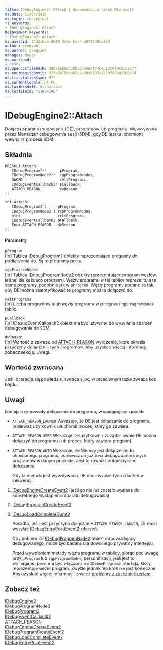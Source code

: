 ```yaml
---
title: IDebugEngine2::Attach | Dokumentacja firmy Microsoft
ms.date: 11/04/2016
ms.topic: conceptual
f1_keywords:
- IDebugEngine2::Attach
helpviewer_keywords:
- IDebugEngine2::Attach
ms.assetid: 173dcbda-5019-4c5e-bca9-a071838b5739
author: gregvanl
ms.author: gregvanl
manager: douge
ms.workload:
- vssdk
ms.openlocfilehash: 9d08ceb5db30b23d9e8df77bec12c0f9cb1c2c77
ms.sourcegitcommit: 37fb7075b0a65d2add3b137a5230767aa3266c74
ms.translationtype: MT
ms.contentlocale: pl-PL
ms.lasthandoff: 01/02/2019
ms.locfileid: "53854246"
---
```

# <a name="idebugengine2attach"></a>IDebugEngine2::Attach
Dołącza aparat debugowania (DE), programów lub programu. Wywoływane przez Menedżer debugowania sesji (SDM), gdy DE jest uruchomiona wewnątrz procesu SDM.  
  
## <a name="syntax"></a>Składnia  
  
```cpp  
HRESULT Attach(   
   IDebugProgram2**      pProgram,  
   IDebugProgramNode2**  rgpProgramNodes,  
   DWORD                 celtPrograms,  
   IDebugEventCallback2* pCallback,  
   ATTACH_REASON         dwReason  
);  
```  
  
```csharp  
int Attach(   
   IDebugProgram2[]     pProgram,  
   IDebugProgramNode2[] rgpProgramNodes,  
   uint                 celtPrograms,  
   IDebugEventCallback2 pCallback,  
   Enum_ATTACH_REASON   dwReason  
);  
```  
  
#### <a name="parameters"></a>Parametry  
 `pProgram`  
 [in] Tablica [IDebugProgram2](../../../extensibility/debugger/reference/idebugprogram2.md) obiekty reprezentujące programy do podłączenia do. Są to programy portu.  
  
 `rgpProgramNodes`  
 [in] Tablica [IDebugProgramNode2](../../../extensibility/debugger/reference/idebugprogramnode2.md) obiekty reprezentujące program węzłów, jednej dla każdego programu. Węzły programu w tej tablicy reprezentują te same programy, podobnie jak w `pProgram`. Węzły programu podane są tak, aby DE można zidentyfikować te programy można dołączyć do.  
  
 `celtPrograms`  
 [in] Liczba programów i/lub węzły programu w `pProgram` i `rgpProgramNodes` tablic.  
  
 `pCallback`  
 [in] [IDebugEventCallback2](../../../extensibility/debugger/reference/idebugeventcallback2.md) obiekt ma być używany do wysyłania zdarzeń debugowania do SDM.  
  
 `dwReason`  
 [in] Wartość z zakresu od [ATTACH_REASON](../../../extensibility/debugger/reference/attach-reason.md) wyliczenie, które określa przyczyny dołączenie tych programów. Aby uzyskać więcej informacji, zobacz sekcję: Uwagi.  
  
## <a name="return-value"></a>Wartość zwracana  
 Jeśli operacja się powiedzie, zwraca `S_OK`; w przeciwnym razie zwraca kod błędu.  
  
## <a name="remarks"></a>Uwagi  
 Istnieją trzy powody dołączanie do programu, w następujący sposób:  
  
- `ATTACH_REASON_LAUNCH` Wskazuje, że DE jest dołączanie do programu, ponieważ użytkownik uruchomił proces, który go zawiera.  
  
- `ATTACH_REASON_USER` Wskazuje, że użytkownik zażądał jawnie DE można dołączyć do programu (lub proces, który zawiera program).  
  
- `ATTACH_REASON_AUTO` Wskazuje, że Niemcy jest dołączenie do określonego programu, ponieważ on już trwa debugowanie innych programów w danym procesie. Jest to również automatyczne dołączanie.  
  
  Gdy ta metoda jest wywoływana, DE musi wysłać tych zdarzeń w sekwencji:  
  
1. [IDebugEngineCreateEvent2](../../../extensibility/debugger/reference/idebugenginecreateevent2.md) (jeśli go nie już zostało wysłane do konkretnego wystąpienia aparatu debugowania)  
  
2. [IDebugProgramCreateEvent2](../../../extensibility/debugger/reference/idebugprogramcreateevent2.md)  
  
3. [IDebugLoadCompleteEvent2](../../../extensibility/debugger/reference/idebugloadcompleteevent2.md)  
  
   Ponadto, jeśli jest przyczyna dołączanie `ATTACH_REASON_LAUNCH`, DE musi wysyłać [IDebugEntryPointEvent2](../../../extensibility/debugger/reference/idebugentrypointevent2.md) zdarzeń.  
  
   Gdy pobiera DE [IDebugProgramNode2](../../../extensibility/debugger/reference/idebugprogramnode2.md) obiekt odpowiadający debugowanego, może być badana dla dowolnego prywatny interfejsu.  
  
   Przed wywołaniem metody węzła programu w tablicy, biorąc pod uwagę przy `pProgram` lub `rgpProgramNodes`, personifikacji, jeśli jest to wymagane, powinna być włączona na `IDebugProgram2` interfejs, który reprezentuje węzeł program. Zwykle jednak ten krok nie jest konieczne. Aby uzyskać więcej informacji, zobacz [problemy z zabezpieczeniami](../../../extensibility/debugger/security-issues.md).  
  
## <a name="see-also"></a>Zobacz też  
 [IDebugEngine2](../../../extensibility/debugger/reference/idebugengine2.md)   
 [IDebugProgramNode2](../../../extensibility/debugger/reference/idebugprogramnode2.md)   
 [IDebugProgram2](../../../extensibility/debugger/reference/idebugprogram2.md)   
 [IDebugEventCallback2](../../../extensibility/debugger/reference/idebugeventcallback2.md)   
 [ATTACH_REASON](../../../extensibility/debugger/reference/attach-reason.md)   
 [IDebugEngineCreateEvent2](../../../extensibility/debugger/reference/idebugenginecreateevent2.md)   
 [IDebugProgramCreateEvent2](../../../extensibility/debugger/reference/idebugprogramcreateevent2.md)   
 [IDebugLoadCompleteEvent2](../../../extensibility/debugger/reference/idebugloadcompleteevent2.md)   
 [IDebugEntryPointEvent2](../../../extensibility/debugger/reference/idebugentrypointevent2.md)